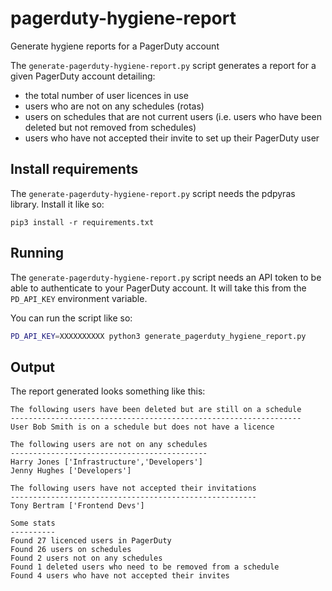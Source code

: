 # pagerduty-hygiene-report
Generate hygiene reports for a PagerDuty account

The `generate-pagerduty-hygiene-report.py` script generates a report for a given
PagerDuty account detailing:
 - the total number of user licences in use
 - users who are not on any schedules (rotas)
 - users on schedules that are not current users (i.e. users who have been
     deleted but not removed from schedules)
 - users who have not accepted their invite to set up their PagerDuty user

## Install requirements

The `generate-pagerduty-hygiene-report.py` script needs the pdpyras library.
Install it like so:

```
pip3 install -r requirements.txt
```

## Running

The `generate-pagerduty-hygiene-report.py` script needs an API token to be able
to authenticate to your PagerDuty account. It will take this from the
`PD_API_KEY` environment variable.

You can run the script like so:

```bash
PD_API_KEY=XXXXXXXXXX python3 generate_pagerduty_hygiene_report.py
```

## Output

The report generated looks something like this:

```
The following users have been deleted but are still on a schedule
-----------------------------------------------------------------
User Bob Smith is on a schedule but does not have a licence

The following users are not on any schedules
--------------------------------------------
Harry Jones ['Infrastructure','Developers']
Jenny Hughes ['Developers']

The following users have not accepted their invitations
-------------------------------------------------------
Tony Bertram ['Frontend Devs']

Some stats
----------
Found 27 licenced users in PagerDuty
Found 26 users on schedules
Found 2 users not on any schedules
Found 1 deleted users who need to be removed from a schedule
Found 4 users who have not accepted their invites
```

